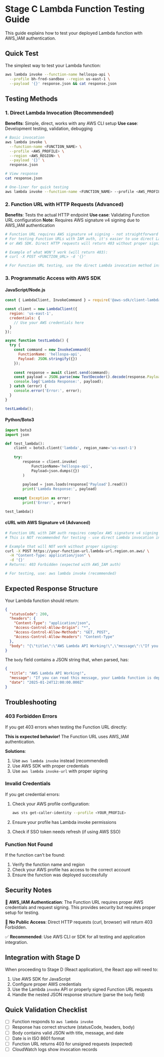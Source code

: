 # Stage C Lambda Function Testing Guide

This guide explains how to test your deployed Lambda function with AWS_IAM authentication.

## Quick Test

The simplest way to test your Lambda function:

```bash
aws lambda invoke --function-name hellospa-api \
  --profile bh-fred-sandbox --region us-east-1 \
  --payload '{}' response.json && cat response.json
```

## Testing Methods

### 1. Direct Lambda Invocation (Recommended)

**Benefits**: Simple, direct, works with any AWS CLI setup
**Use case**: Development testing, validation, debugging

```bash
# Basic invocation
aws lambda invoke \
  --function-name <FUNCTION_NAME> \
  --profile <AWS_PROFILE> \
  --region <AWS_REGION> \
  --payload '{}' \
  response.json

# View response
cat response.json

# One-liner for quick testing
aws lambda invoke --function-name <FUNCTION_NAME> --profile <AWS_PROFILE> --region <AWS_REGION> --payload '{}' response.json && cat response.json
```

### 2. Function URL with HTTP Requests (Advanced)

**Benefits**: Tests the actual HTTP endpoint
**Use case**: Validating Function URL configuration
**Note**: Requires AWS signature v4 signing due to AWS_IAM authentication

```bash
# Function URL requires AWS signature v4 signing - not straightforward with curl
# For testing Function URLs with IAM auth, it's easier to use direct Lambda invocation
# or AWS SDK. Direct HTTP requests will return 403 without proper signing.

# Example of what WON'T work (will return 403):
# curl -X POST <FUNCTION_URL> -d '{}'

# For Function URL testing, use the direct Lambda invocation method instead
```

### 3. Programmatic Access with AWS SDK

#### JavaScript/Node.js

```javascript
const { LambdaClient, InvokeCommand } = require('@aws-sdk/client-lambda');

const client = new LambdaClient({
  region: 'us-east-1',
  credentials: {
    // Use your AWS credentials here
  }
});

async function testLambda() {
  try {
    const command = new InvokeCommand({
      FunctionName: 'hellospa-api',
      Payload: JSON.stringify({})
    });
    
    const response = await client.send(command);
    const payload = JSON.parse(new TextDecoder().decode(response.Payload));
    console.log('Lambda Response:', payload);
  } catch (error) {
    console.error('Error:', error);
  }
}

testLambda();
```

#### Python/Boto3

```python
import boto3
import json

def test_lambda():
    client = boto3.client('lambda', region_name='us-east-1')
    
    try:
        response = client.invoke(
            FunctionName='hellospa-api',
            Payload=json.dumps({})
        )
        
        payload = json.loads(response['Payload'].read())
        print('Lambda Response:', payload)
        
    except Exception as error:
        print('Error:', error)

test_lambda()
```

#### cURL with AWS Signature v4 (Advanced)

```bash
# Function URL with IAM auth requires complex AWS signature v4 signing
# This is NOT recommended for testing - use direct Lambda invocation instead

# Example that will NOT work without proper signing:
curl -X POST https://your-function-url.lambda-url.region.on.aws/ \
  -H "Content-Type: application/json" \
  -d '{}'
# Returns: 403 Forbidden (expected with AWS_IAM auth)

# For testing, use: aws lambda invoke (recommended)
```

## Expected Response Structure

Your Lambda function should return:

```json
{
  "statusCode": 200,
  "headers": {
    "Content-Type": "application/json",
    "Access-Control-Allow-Origin": "*",
    "Access-Control-Allow-Methods": "GET, POST",
    "Access-Control-Allow-Headers": "Content-Type"
  },
  "body": "{\"title\":\"AWS Lambda API Working!\",\"message\":\"If you can read this message, your Lambda function is deployed and functioning correctly. You can now proceed to Stage D to deploy the React application.\",\"date\":\"2025-01-24T12:00:00.000Z\"}"
}
```

The `body` field contains a JSON string that, when parsed, has:

```json
{
  "title": "AWS Lambda API Working!",
  "message": "If you can read this message, your Lambda function is deployed and functioning correctly. You can now proceed to Stage D to deploy the React application.",
  "date": "2025-01-24T12:00:00.000Z"
}
```

## Troubleshooting

### 403 Forbidden Errors

If you get 403 errors when testing the Function URL directly:

**This is expected behavior!** The Function URL uses AWS_IAM authentication.

**Solutions**:
1. Use `aws lambda invoke` instead (recommended)
2. Use AWS SDK with proper credentials
3. Use `aws lambda invoke-url` with proper signing

### Invalid Credentials

If you get credential errors:

1. Check your AWS profile configuration:
   ```bash
   aws sts get-caller-identity --profile <YOUR_PROFILE>
   ```

2. Ensure your profile has Lambda invoke permissions
3. Check if SSO token needs refresh (if using AWS SSO)

### Function Not Found

If the function can't be found:

1. Verify the function name and region
2. Check your AWS profile has access to the correct account
3. Ensure the function was deployed successfully

## Security Notes

🔐 **AWS_IAM Authentication**: The Function URL requires proper AWS credentials and request signing. This provides security but requires proper setup for testing.

🚫 **No Public Access**: Direct HTTP requests (curl, browser) will return 403 Forbidden.

✅ **Recommended**: Use AWS CLI or SDK for all testing and application integration.

## Integration with Stage D

When proceeding to Stage D (React application), the React app will need to:

1. Use AWS SDK for JavaScript
2. Configure proper AWS credentials
3. Use the Lambda `invoke` API or properly signed Function URL requests
4. Handle the nested JSON response structure (parse the `body` field)

## Quick Validation Checklist

- [ ] Function responds to `aws lambda invoke`
- [ ] Response has correct structure (statusCode, headers, body)
- [ ] Body contains valid JSON with title, message, and date
- [ ] Date is in ISO 8601 format
- [ ] Function URL returns 403 for unsigned requests (expected)
- [ ] CloudWatch logs show invocation records 